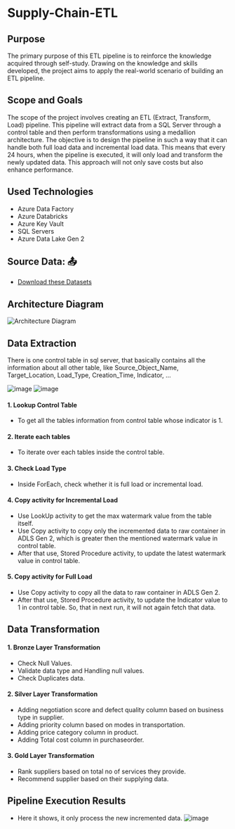 # Supply-Chain-ETL

## Purpose

The primary purpose of this ETL pipeline is to reinforce the knowledge acquired through self-study. Drawing on the knowledge and skills developed, the project aims to apply the real-world scenario of building an ETL pipeline.

## Scope and Goals

The scope of the project involves creating an ETL (Extract, Transform, Load) pipeline. This pipeline will extract data from a SQL Server through a control table and then perform transformations using a medallion architecture. The objective is to design the pipeline in such a way that it can handle both full load data and incremental load data. This means that every 24 hours, when the pipeline is executed, it will only load and transform the newly updated data. This approach will not only save costs but also enhance performance.


## Used Technologies
- Azure Data Factory
- Azure Databricks
- Azure Key Vault
- SQL Servers
- Azure Data Lake Gen 2

## Source Data: 📤
- [Download these Datasets](https://github.com/ayush9892/Supply-Chain-ETL/tree/main/Datasets)

## Architecture Diagram

![Architecture Diagram](https://github.com/ayush9892/Supply-Chain-ETL/assets/85745368/baae07e1-b55c-48df-893c-6431fa7bda3c)

## Data Extraction

There is one control table in sql server, that basically contains all the information about all other table, like Source_Object_Name, Target_Location, Load_Type, Creation_Time, Indicator, ...

![image](https://github.com/ayush9892/Supply-Chain-ETL/assets/85745368/30f19975-cc2d-46d8-b542-ce51b3cdcd32)
![image](https://github.com/ayush9892/Supply-Chain-ETL/assets/85745368/17f9dc19-9b16-43e2-9e7f-8b8e040ad08c)


#### 1. Lookup Control Table

- To get all the tables information from control table whose indicator is 1.

#### 2. Iterate each tables

- To iterate over each tables inside the control table.

#### 3. Check Load Type

- Inside ForEach, check whether it is full load or incremental load.

#### 4. Copy activity for Incremental Load

- Use LookUp activity to get the max watermark value from the table itself.
- Use Copy activity to copy only the incremented data to raw container in ADLS Gen 2, which is greater then the mentioned watermark value in control table.
- After that use, Stored Procedure activity, to update the latest watermark value in control table.

#### 5. Copy activity for Full Load

- Use Copy activity to copy all the data to raw container in ADLS Gen 2.
- After that use, Stored Procedure activity, to update the Indicator value to 1 in control table. So, that in next run, it will not again fetch that data.


## Data Transformation

#### 1. Bronze Layer Transformation

- Check Null Values.
- Validate data type and Handling null values.
- Check Duplicates data.

#### 2. Silver Layer Transformation

- Adding negotiation score and defect quality column based on business type in supplier.
- Adding priority column based on modes in transportation.
- Adding price category column in product.
- Adding Total cost column in purchaseorder.

#### 3. Gold Layer Transformation

- Rank suppliers based on total no of services they provide.
- Recommend supplier based on their supplying data.

## Pipeline Execution Results
- Here it shows, it only process the new incremented data.
![image](https://github.com/ayush9892/Supply-Chain-ETL/assets/85745368/eef300ef-195e-4902-9e8a-c9f10e74965b)
